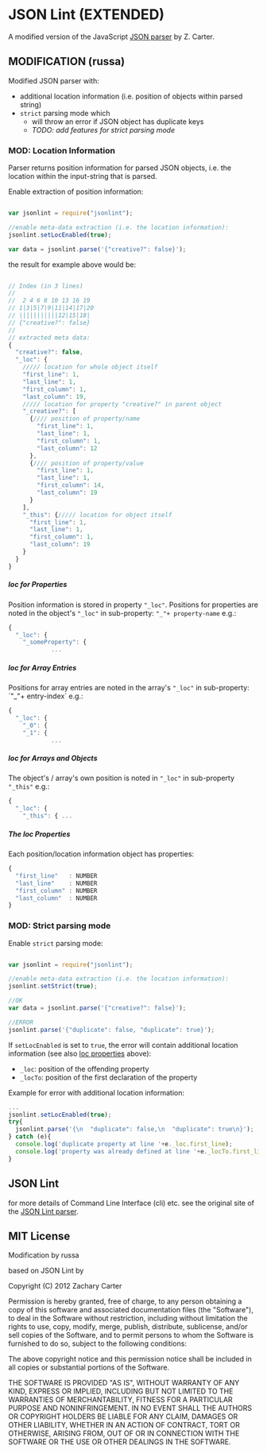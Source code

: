 JSON Lint (EXTENDED)
=========

A modified version of the JavaScript [JSON parser](https://github.com/zaach/jsonlint/) by Z. Carter.


MODIFICATION (russa)
----

Modified JSON parser with:
 * additional location information (i.e. position of objects within parsed string)
 * `strict` parsing mode which
   * will throw an error if JSON object has duplicate keys
   * _TODO: add features for strict parsing mode_ 


### MOD: Location Information 

Parser returns position information for parsed JSON objects, i.e.
the location within the input-string that is parsed.

Enable extraction of position information:
```javascript

var jsonlint = require("jsonlint");

//enable meta-data extraction (i.e. the location information):
jsonlint.setLocEnabled(true);

var data = jsonlint.parse('{"creative?": false}');

```

the result for example above would be:
```javascript

// Index (in 3 lines)
//
//  2 4 6 8 10 13 16 19
// 1|3|5|7|9|11|14|17|20
// |||||||||||12|15|18|
// {"creative?": false}
//
// extracted meta data:
{
  "creative?": false,
  "_loc": {
    ///// location for whole object itself
    "first_line": 1,
    "last_line": 1,
    "first_column": 1,
    "last_column": 19,
    ///// location for property "creative?" in parent object
    "_creative?": [
      {//// position of property/name
        "first_line": 1,
        "last_line": 1,
        "first_column": 1,
        "last_column": 12
      },
      {//// position of property/value
        "first_line": 1,
        "last_line": 1,
        "first_column": 14,
        "last_column": 19
      }
    ],
    "_this": {///// location for object itself
      "first_line": 1,
      "last_line": 1,
      "first_column": 1,
      "last_column": 19
    }
  }
}
``` 

##### loc for Properties
Position information is stored in property `"_loc"`.
Positions for properties are noted in the object's `"_loc"` in sub-property: `"_"+ property-name`
e.g.:
```javascript
{
  "_loc": {
    "_someProperty": {
            ...
```

##### loc for Array Entries
Positions for array entries are noted in the array's `"_loc"` in sub-property: ´"_"+ entry-index`
e.g.:
```javascript
{
  "_loc": {
    "_0": {
    "_1": {
            ...
```
##### loc for Arrays and Objects
The object's / array's own position is noted in `"_loc"` in sub-property `"_this"`
e.g.:
```javascript
{
  "_loc": {
    "_this": { ...
````

##### The loc Properties
Each position/location information object has properties:
```javascript
{ 
  "first_line"   : NUMBER
  "last_line"    : NUMBER 
  "first_column" : NUMBER
  "last_column"  : NUMBER
}
```

### MOD: Strict parsing mode

Enable `strict` parsing mode:
```javascript

var jsonlint = require("jsonlint");

//enable meta-data extraction (i.e. the location information):
jsonlint.setStrict(true);

//OK
var data = jsonlint.parse('{"creative?": false}');

//ERROR
jsonlint.parse('{"duplicate": false, "duplicate": true}');

```

If `setLocEnabled` is set to `true`, the error will contain additional location
information (see also [loc properties](#the-loc-properties) above):
 * `_loc`: position of the offending property 
 * `_locTo`: position of the first declaration of the property

Example for error with additional location information:
```javascript
...
jsonlint.setLocEnabled(true);
try{
  jsonlint.parse('{\n  "duplicate": false,\n  "duplicate": true\n}');
} catch (e){
  console.log('duplicate property at line '+e._loc.first_line);
  console.log('property was already defined at line '+e._locTo.first_line);
}
```


## JSON Lint

for more details of Command Line Interface (cli) etc. see the 
original site of the [JSON Lint parser](https://github.com/zaach/jsonlint/).


## MIT License


Modification by russa


based on JSON Lint by

Copyright (C) 2012 Zachary Carter

Permission is hereby granted, free of charge, to any person obtaining a copy of this software and associated documentation files (the "Software"), to deal in the Software without restriction, including without limitation the rights to use, copy, modify, merge, publish, distribute, sublicense, and/or sell copies of the Software, and to permit persons to whom the Software is furnished to do so, subject to the following conditions:

The above copyright notice and this permission notice shall be included in all copies or substantial portions of the Software.

THE SOFTWARE IS PROVIDED "AS IS", WITHOUT WARRANTY OF ANY KIND, EXPRESS OR IMPLIED, INCLUDING BUT NOT LIMITED TO THE WARRANTIES OF MERCHANTABILITY, FITNESS FOR A PARTICULAR PURPOSE AND NONINFRINGEMENT. IN NO EVENT SHALL THE AUTHORS OR COPYRIGHT HOLDERS BE LIABLE FOR ANY CLAIM, DAMAGES OR OTHER LIABILITY, WHETHER IN AN ACTION OF CONTRACT, TORT OR OTHERWISE, ARISING FROM, OUT OF OR IN CONNECTION WITH THE SOFTWARE OR THE USE OR OTHER DEALINGS IN THE SOFTWARE.
